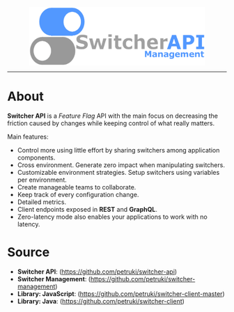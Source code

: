 <img src="https://raw.githubusercontent.com/petruki/switcherapi-assets/master/logo/switcherapi_management_grey.png" width="80%" style="display: block; margin: auto;"/>

* * *

# About  
**Switcher API** is a *Feature Flag* API with the main focus on decreasing the friction caused by changes while keeping control of what really matters.

Main features:
- Control more using little effort by sharing switchers among application components.
- Cross environment. Generate zero impact when manipulating switchers.
- Customizable environment strategies. Setup switchers using variables per environment.
- Create manageable teams to collaborate.
- Keep track of every configuration change.
- Detailed metrics.
- Client endpoints exposed in **REST** and **GraphQL**.
- Zero-latency mode also enables your applications to work with no latency.
 
# Source
- **Switcher API**: (https://github.com/petruki/switcher-api)
- **Switcher Management**: (https://github.com/petruki/switcher-management)
- **Library: JavaScript**: (https://github.com/petruki/switcher-client-master)
- **Library: Java**: (https://github.com/petruki/switcher-client)